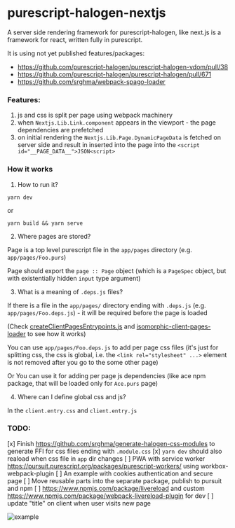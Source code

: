 # purescript-halogen-nextjs

A server side rendering framework for purescript-halogen, like next.js is a framework for react,
written fully in purescript.

It is using not yet published features/packages:
- https://github.com/purescript-halogen/purescript-halogen-vdom/pull/38
- https://github.com/purescript-halogen/purescript-halogen/pull/671
- https://github.com/srghma/webpack-spago-loader

### Features:

1. js and css is split per page using webpack machinery
1. when `Nextjs.Lib.Link.component` appears in the viewport - the page dependencies are prefetched
1. on initial rendering the `Nextjs.Lib.Page.DynamicPageData` is fetched on server side and result in
inserted into the page into the `<script id="__PAGE_DATA__">JSON<script>`

### How it works

1. How to run it?

```
yarn dev
```

or

```
yarn build && yarn serve
```

2. Where pages are stored?

Page is a top level purescript file in the `app/pages` directory (e.g. `app/pages/Foo.purs`)

Page should export the `page :: Page` object (which is a `PageSpec` object, but with existentially hidden `input` type
argument)

3. What is a meaning of `.deps.js` files?

If there is a file in the `app/pages/` directory ending with `.deps.js` (e.g. `app/pages/Foo.deps.js`) - it will be
required before the page is loaded

(Check [createClientPagesEntrypoints.js](https://github.com/srghma/purescript-halogen-nextjs/blob/0e26569df6452dc1e7983d6f629448e70e4e6f2c/webpack/config/createClientPagesEntrypoints.js#L71)
and [isomorphic-client-pages-loader](https://github.com/srghma/purescript-halogen-nextjs/blob/0e26569df6452dc1e7983d6f629448e70e4e6f2c/webpack/lib/isomorphic-client-pages-loader.js#L30-L33)
to see how it works)

You can use `app/pages/Foo.deps.js` to add per page css files (it's just for splitting css, the css is global, i.e.
the `<link rel="stylesheet" ...>` element is not removed after you go to the some other page)

Or You can use it for adding per page js dependencies (like ace npm package, that will be loaded only for `Ace.purs` page)

4. Where can I define global css and js?

In the `client.entry.css` and `client.entry.js`


### TODO:

[x] Finish https://github.com/srghma/generate-halogen-css-modules to generate FFI for css files ending with `.module.css`
[x] `yarn dev` should also reaload when css file in `app` dir changes
[ ] PWA with service worker https://pursuit.purescript.org/packages/purescript-workers/ using workbox-webpack-plugin
[ ] An example with cookies authentication and secure page
[ ] Move reusable parts into the separate package, publish to pursuit and npm
[ ] https://www.npmjs.com/package/livereload and custom https://www.npmjs.com/package/webpack-livereload-plugin for dev
[ ] update "title" on client when user visits new page

![example](https://i.imgur.com/VF5UY5s.png)
